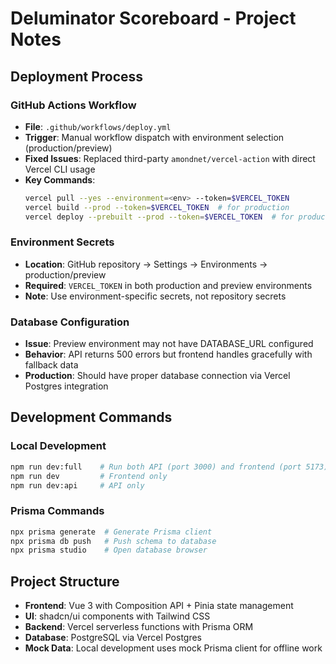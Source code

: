 # Deluminator Scoreboard - Project Notes

## Deployment Process

### GitHub Actions Workflow
- **File**: `.github/workflows/deploy.yml`
- **Trigger**: Manual workflow dispatch with environment selection (production/preview)
- **Fixed Issues**: Replaced third-party `amondnet/vercel-action` with direct Vercel CLI usage
- **Key Commands**:
  ```bash
  vercel pull --yes --environment=<env> --token=$VERCEL_TOKEN
  vercel build --prod --token=$VERCEL_TOKEN  # for production
  vercel deploy --prebuilt --prod --token=$VERCEL_TOKEN  # for production
  ```

### Environment Secrets
- **Location**: GitHub repository → Settings → Environments → production/preview
- **Required**: `VERCEL_TOKEN` in both production and preview environments
- **Note**: Use environment-specific secrets, not repository secrets

### Database Configuration
- **Issue**: Preview environment may not have DATABASE_URL configured
- **Behavior**: API returns 500 errors but frontend handles gracefully with fallback data
- **Production**: Should have proper database connection via Vercel Postgres integration

## Development Commands

### Local Development
```bash
npm run dev:full    # Run both API (port 3000) and frontend (port 5173)
npm run dev         # Frontend only
npm run dev:api     # API only
```

### Prisma Commands
```bash
npx prisma generate  # Generate Prisma client
npx prisma db push   # Push schema to database
npx prisma studio    # Open database browser
```

## Project Structure
- **Frontend**: Vue 3 with Composition API + Pinia state management
- **UI**: shadcn/ui components with Tailwind CSS
- **Backend**: Vercel serverless functions with Prisma ORM
- **Database**: PostgreSQL via Vercel Postgres
- **Mock Data**: Local development uses mock Prisma client for offline work
